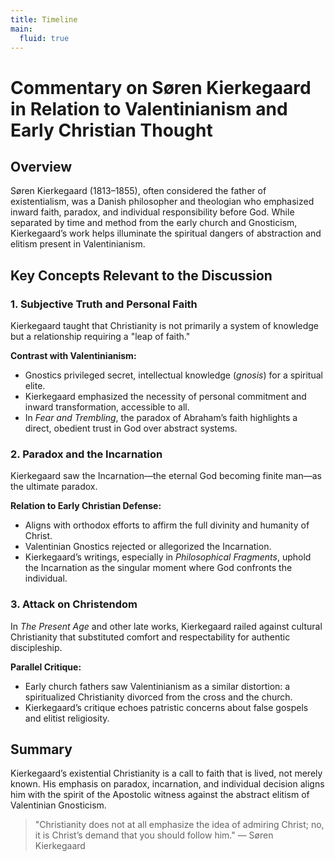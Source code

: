 ```yaml
---
title: Timeline
main:
  fluid: true
---
```


# Commentary on Søren Kierkegaard in Relation to Valentinianism and Early Christian Thought

## Overview
Søren Kierkegaard (1813–1855), often considered the father of existentialism, was a Danish philosopher and theologian who emphasized inward faith, paradox, and individual responsibility before God. While separated by time and method from the early church and Gnosticism, Kierkegaard’s work helps illuminate the spiritual dangers of abstraction and elitism present in Valentinianism.

## Key Concepts Relevant to the Discussion

### 1. **Subjective Truth and Personal Faith**
Kierkegaard taught that Christianity is not primarily a system of knowledge but a relationship requiring a "leap of faith."

**Contrast with Valentinianism:**
- Gnostics privileged secret, intellectual knowledge (*gnosis*) for a spiritual elite.
- Kierkegaard emphasized the necessity of personal commitment and inward transformation, accessible to all.
- In *Fear and Trembling*, the paradox of Abraham’s faith highlights a direct, obedient trust in God over abstract systems.

### 2. **Paradox and the Incarnation**
Kierkegaard saw the Incarnation—the eternal God becoming finite man—as the ultimate paradox.

**Relation to Early Christian Defense:**
- Aligns with orthodox efforts to affirm the full divinity and humanity of Christ.
- Valentinian Gnostics rejected or allegorized the Incarnation.
- Kierkegaard’s writings, especially in *Philosophical Fragments*, uphold the Incarnation as the singular moment where God confronts the individual.

### 3. **Attack on Christendom**
In *The Present Age* and other late works, Kierkegaard railed against cultural Christianity that substituted comfort and respectability for authentic discipleship.

**Parallel Critique:**
- Early church fathers saw Valentinianism as a similar distortion: a spiritualized Christianity divorced from the cross and the church.
- Kierkegaard’s critique echoes patristic concerns about false gospels and elitist religiosity.

## Summary
Kierkegaard’s existential Christianity is a call to faith that is lived, not merely known. His emphasis on paradox, incarnation, and individual decision aligns him with the spirit of the Apostolic witness against the abstract elitism of Valentinian Gnosticism.

> "Christianity does not at all emphasize the idea of admiring Christ; no, it is Christ’s demand that you should follow him." — Søren Kierkegaard
